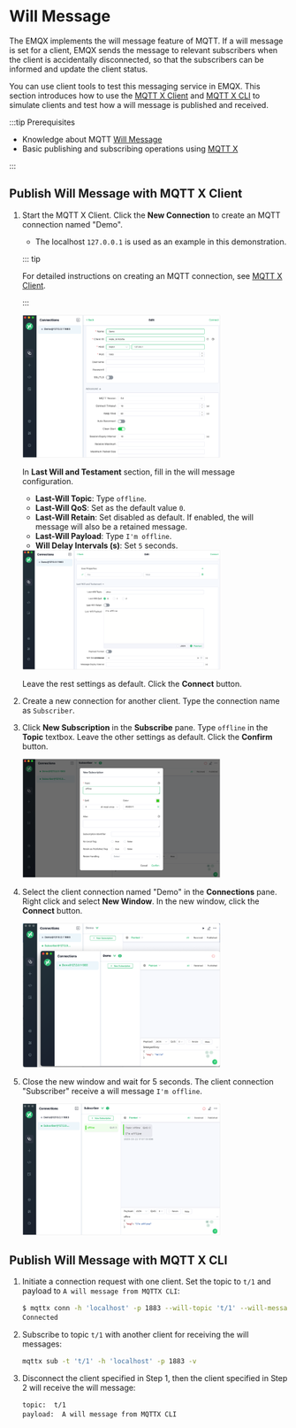 # Will Message

The EMQX implements the will message feature of MQTT. If a will message is set for a client, EMQX sends the message to relevant subscribers when the client is accidentally disconnected, so that the subscribers can be informed and update the client status.

You can use client tools to test this messaging service in EMQX. This section introduces how to use the [MQTT X Client](https://mqttx.app/) and [MQTT X CLI](https://mqttx.app/cli) to simulate clients and test how a will message is published and received.

:::tip Prerequisites

- Knowledge about MQTT [Will Message](./mqtt-concepts.md/#will-message)
- Basic publishing and subscribing operations using [MQTT X](./publish-and-subscribe.md)

:::

## Publish Will Message with MQTT X Client

1. Start the MQTT X Client. Click the **New Connection** to create an MQTT connection named "Demo".

   - The localhost `127.0.0.1` is used as an example in this demonstration.

   ::: tip

   For detailed instructions on creating an MQTT connection, see [MQTT X Client](./publish-and-subscribe.md).

   :::

   <img src="./assets/Configure-new-connection-general.png" alt="Configure-new-connection-general" style="zoom:35%;" />

   In **Last Will and Testament** section, fill in the will message configuration.

   - **Last-Will Topic**: Type `offline`.
   - **Last-Will QoS**: Set as the default value `0`.
   - **Last-Will Retain**: Set disabled as default. If enabled, the will message will also be a retained message.
   - **Last-Will Payload**: Type `I'm offline`.
   - **Will Delay Intervals (s)**: Set `5` seconds.

   <img src="./assets/Configure-new-connection-will.png" alt="Configure-new-connection-will" style="zoom:35%;" />

   Leave the rest settings as default. Click the **Connect** button.

2. Create a new connection for another client. Type the connection name as `Subscriber`.

3. Click **New Subscription** in the **Subscribe** pane. Type `offline` in the **Topic** textbox. Leave the other settings as default. Click the **Confirm** button.

   <img src="./assets/Subscribe-will-message.png" alt="Subscribe-will-message" style="zoom:35%;" />

4. Select the client connection named "Demo" in the **Connections** pane. Right click and select **New Window**. In the new window, click the **Connect** button. 

   <img src="./assets/Open-new-window.png" alt="Open-new-window" style="zoom:35%;" />

5. Close the new window and wait for 5 seconds. The client connection "Subscriber" receive a will message `I'm offline`.

   <img src="./assets/Receive-will-message.png" alt="Receive-will-message" style="zoom:35%;" />

   

## Publish Will Message with MQTT X CLI

1. Initiate a connection request with one client. Set the topic to `t/1` and payload to `A will message from MQTTX CLI`:

   ```bash
   $ mqttx conn -h 'localhost' -p 1883 --will-topic 't/1' --will-message 'A will message from MQTTX CLI'
   Connected
   ```

2. Subscribe to topic `t/1` with another client for receiving the will messages:

   ```bash
   mqttx sub -t 't/1' -h 'localhost' -p 1883 -v
   ```

3. Disconnect the client specified in Step 1, then the client specified in Step 2 will receive the will message:

   ```bash
   topic:  t/1
   payload:  A will message from MQTTX CLI
   ```

